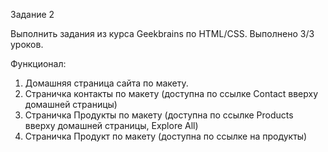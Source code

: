 Задание 2 

Выполнить задания из курса Geekbrains по HTML/CSS. Выполнено 3/3 уроков.

Функционал:
1. Домашняя страница сайта по макету.
2. Страничка контакты по макету (доступна по ссылке Contact вверху домашней страницы)
3. Страничка Продукты по макету (доступна по ссылке Products вверху домашней страницы, Explore All)
4. Страничка Продукт по макету (доступна по ссылке на продукты)
